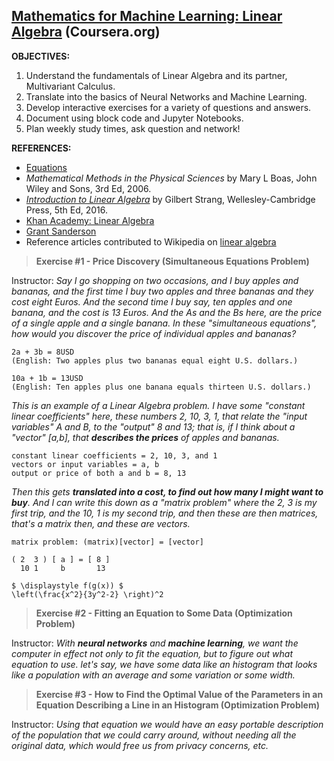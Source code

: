 <!-- ## https://www.markdownguide.org/ -->
<!-- ## https://www.markdownguide.org/extended-syntax/ -->
<!-- ## https://github.github.com/gfm/ -->

## [Mathematics for Machine Learning: Linear Algebra](https://www.coursera.org/learn/linear-algebra-machine-learning) (Coursera.org)

**OBJECTIVES:**
1. Understand the fundamentals of Linear Algebra and its partner, Multivariant Calculus.
2. Translate into the basics of Neural Networks and Machine Learning.
3. Develop interactive exercises for a variety of questions and answers.
4. Document using block code and Jupyter Notebooks.
5. Plan weekly study times, ask question and network!

**REFERENCES:**
- [Equations](https://www.coursera.org/learn/linear-algebra-machine-learning/resources/WPKgo)
- *Mathematical Methods in the Physical Sciences* by Mary L Boas, John Wiley and Sons, 3rd Ed, 2006. 
- *[Introduction to Linear Algebra](http://math.mit.edu/~gs/linearalgebra/)* by Gilbert Strang, Wellesley-Cambridge Press, 5th Ed, 2016.
- [Khan Academy: Linear Algebra](https://www.khanacademy.org/math/linear-algebra)
- [Grant Sanderson](http://www.3blue1brown.com)
- Reference articles contributed to Wikipedia on [linear algebra](https://en.wikipedia.org/wiki/Linear_algebra)

>**Exercise #1 - Price Discovery (Simultaneous Equations Problem)**

Instructor: *Say I go shopping on two occasions, and I buy apples and bananas, and the first time I buy two apples and three bananas and they cost eight Euros. And the second time I buy say, ten apples and one banana, and the cost is 13 Euros. And the As and the Bs here, are the price of a single apple and a single banana. In these "simultaneous equations", how would you discover the price of individual apples and bananas?*

```
2a + 3b = 8USD
(English: Two apples plus two bananas equal eight U.S. dollars.)

10a + 1b = 13USD
(English: Ten apples plus one banana equals thirteen U.S. dollars.)
```

*This is an example of a Linear Algebra problem. I have some "constant linear coefficients" here, these numbers 2, 10, 3, 1, that relate the "input variables" A and B, to the "output" 8 and 13; that is, if I think about a "vector" [a,b], that **describes the prices** of apples and bananas.*

```
constant linear coefficients = 2, 10, 3, and 1
vectors or input variables = a, b
output or price of both a and b = 8, 13
```

*Then this gets **translated into a cost, to find out how many I might want to buy**. And I can write this down as a "matrix problem" where the 2, 3 is my first trip, and the 10, 1 is my second trip, and then these are then matrices, that's a matrix then, and these are vectors.* 

```
matrix problem: (matrix)[vector] = [vector]

( 2  3 ) [ a ] = [ 8 ]
  10 1     b       13 
  
$ \displaystyle f(g(x)) $
\left(\frac{x^2}{3y^2-2} \right)^2

```

>**Exercise #2 - Fitting an Equation to Some Data (Optimization Problem)**

Instructor: *With **neural networks** and **machine learning**, we want the computer in effect not only to fit the equation, but to figure out what equation to use. let's say, we have some data like an histogram that looks like a population with an average and some variation or some width.*

>**Exercise #3 - How to Find the Optimal Value of the Parameters in an Equation Describing a Line in an Histogram (Optimization Problem)**

Instructor: *Using that equation we would have an easy portable description of the population that we could carry around, without needing all the original data, which would free us from privacy concerns, etc.*
